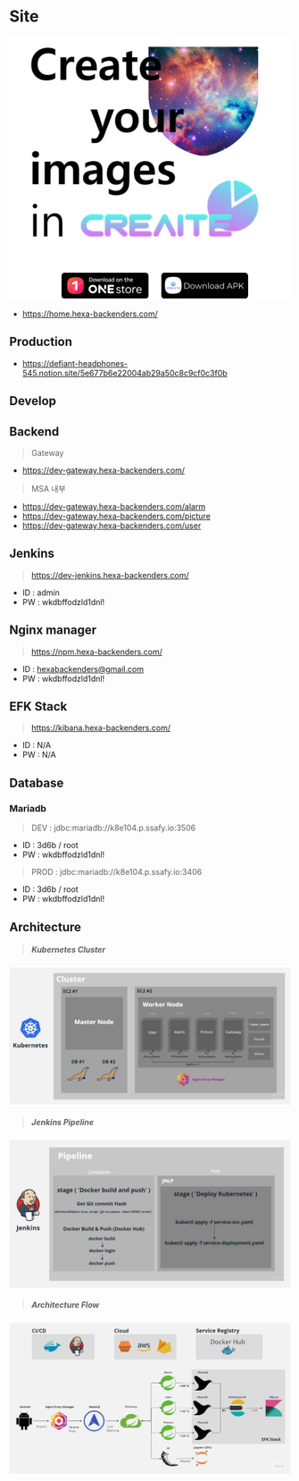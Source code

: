 # Site
![image.png](./image.png)
- https://home.hexa-backenders.com/


## Production

- https://defiant-headphones-545.notion.site/5e677b6e22004ab29a50c8c9cf0c3f0b

## Develop


## Backend

> Gateway

- https://dev-gateway.hexa-backenders.com/

> MSA 내부

- https://dev-gateway.hexa-backenders.com/alarm
- https://dev-gateway.hexa-backenders.com/picture
- https://dev-gateway.hexa-backenders.com/user

## Jenkins

> https://dev-jenkins.hexa-backenders.com/

- ID : admin
- PW : wkdbffodzld1dnl!

## Nginx manager

> https://npm.hexa-backenders.com/

- ID : hexabackenders@gmail.com
- PW : wkdbffodzld1dnl!

## EFK Stack

> https://kibana.hexa-backenders.com/

- ID : N/A
- PW : N/A

## Database

### Mariadb

> DEV : jdbc:mariadb://k8e104.p.ssafy.io:3506

- ID : 3d6b / root
- PW : wkdbffodzld1dnl!

> PROD : jdbc:mariadb://k8e104.p.ssafy.io:3406

- ID : 3d6b / root
- PW : wkdbffodzld1dnl!

## Architecture

> ##### Kubernetes Cluster

![Kubernetes_Cluster](readme/CreAIte-Cluster.jpg)
<br>

> ##### Jenkins Pipeline

![Jenkins_Pipeline](readme/CreAIte-Pipeline.jpg)
<br>

> ##### Architecture Flow

![Architecture_Flow](readme/CreAIte-Flow.jpg)

